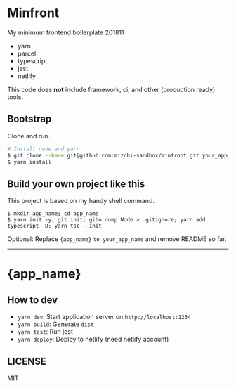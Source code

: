 # Minfront

My minimum frontend boilerplate 201811

- yarn
- parcel
- typescript
- jest
- netlify

This code does **not** include framework, ci, and other (production ready) tools.

## Bootstrap

Clone and run.

```bash
# Install node and yarn
$ git clone --bare git@github.com:mizchi-sandbox/minfront.git your_app_name
$ yarn install
```

## Build your own project like this

This project is based on my handy shell command.

```
$ mkdir app_name; cd app_name
$ yarn init -y; git init; gibo dump Node > .gitignore; yarn add typescript -D; yarn tsc --init
```

Optional: Replace `{app_name}` `to your_app_name` and remove README so far.

---

# {app_name}

## How to dev

- `yarn dev`: Start application server on `http://localhost:1234`
- `yarn build`: Generate `dist`
- `yarn test`: Run jest
- `yarn deploy`: Deploy to netlify (need netlify account)

## LICENSE

MIT
